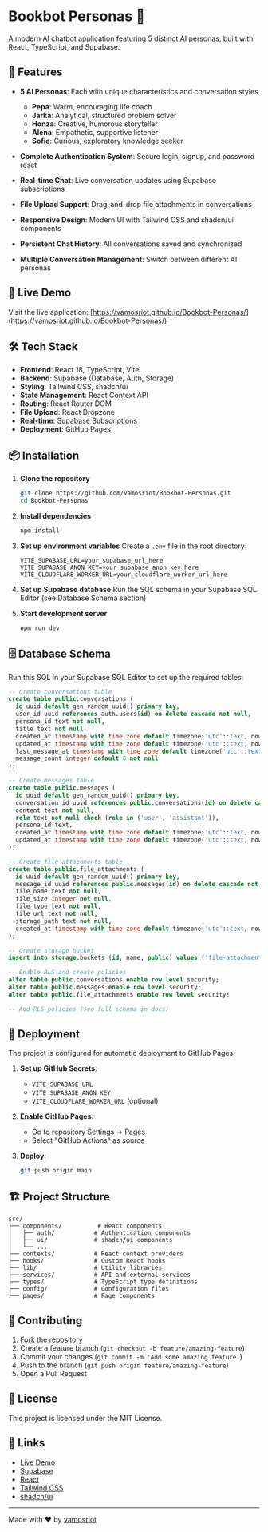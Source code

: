 # Bookbot Personas 🤖

A modern AI chatbot application featuring 5 distinct AI personas, built with React, TypeScript, and Supabase.

## 🌟 Features

- **5 AI Personas**: Each with unique characteristics and conversation styles
  - **Pepa**: Warm, encouraging life coach
  - **Jarka**: Analytical, structured problem solver
  - **Honza**: Creative, humorous storyteller
  - **Alena**: Empathetic, supportive listener
  - **Sofie**: Curious, exploratory knowledge seeker

- **Complete Authentication System**: Secure login, signup, and password reset
- **Real-time Chat**: Live conversation updates using Supabase subscriptions
- **File Upload Support**: Drag-and-drop file attachments in conversations
- **Responsive Design**: Modern UI with Tailwind CSS and shadcn/ui components
- **Persistent Chat History**: All conversations saved and synchronized
- **Multiple Conversation Management**: Switch between different AI personas

## 🚀 Live Demo

Visit the live application: [https://vamosriot.github.io/Bookbot-Personas/](https://vamosriot.github.io/Bookbot-Personas/)

## 🛠️ Tech Stack

- **Frontend**: React 18, TypeScript, Vite
- **Backend**: Supabase (Database, Auth, Storage)
- **Styling**: Tailwind CSS, shadcn/ui
- **State Management**: React Context API
- **Routing**: React Router DOM
- **File Upload**: React Dropzone
- **Real-time**: Supabase Subscriptions
- **Deployment**: GitHub Pages

## 📦 Installation

1. **Clone the repository**
   ```bash
   git clone https://github.com/vamosriot/Bookbot-Personas.git
   cd Bookbot-Personas
   ```

2. **Install dependencies**
   ```bash
   npm install
   ```

3. **Set up environment variables**
   Create a `.env` file in the root directory:
   ```env
   VITE_SUPABASE_URL=your_supabase_url_here
   VITE_SUPABASE_ANON_KEY=your_supabase_anon_key_here
   VITE_CLOUDFLARE_WORKER_URL=your_cloudflare_worker_url_here
   ```

4. **Set up Supabase database**
   Run the SQL schema in your Supabase SQL Editor (see Database Schema section)

5. **Start development server**
   ```bash
   npm run dev
   ```

## 🗄️ Database Schema

Run this SQL in your Supabase SQL Editor to set up the required tables:

```sql
-- Create conversations table
create table public.conversations (
  id uuid default gen_random_uuid() primary key,
  user_id uuid references auth.users(id) on delete cascade not null,
  persona_id text not null,
  title text not null,
  created_at timestamp with time zone default timezone('utc'::text, now()) not null,
  updated_at timestamp with time zone default timezone('utc'::text, now()) not null,
  last_message_at timestamp with time zone default timezone('utc'::text, now()) not null,
  message_count integer default 0 not null
);

-- Create messages table
create table public.messages (
  id uuid default gen_random_uuid() primary key,
  conversation_id uuid references public.conversations(id) on delete cascade not null,
  content text not null,
  role text not null check (role in ('user', 'assistant')),
  persona_id text,
  created_at timestamp with time zone default timezone('utc'::text, now()) not null,
  updated_at timestamp with time zone default timezone('utc'::text, now()) not null
);

-- Create file_attachments table
create table public.file_attachments (
  id uuid default gen_random_uuid() primary key,
  message_id uuid references public.messages(id) on delete cascade not null,
  file_name text not null,
  file_size integer not null,
  file_type text not null,
  file_url text not null,
  storage_path text not null,
  created_at timestamp with time zone default timezone('utc'::text, now()) not null
);

-- Create storage bucket
insert into storage.buckets (id, name, public) values ('file-attachments', 'file-attachments', true);

-- Enable RLS and create policies
alter table public.conversations enable row level security;
alter table public.messages enable row level security;
alter table public.file_attachments enable row level security;

-- Add RLS policies (see full schema in docs)
```

## 🚀 Deployment

The project is configured for automatic deployment to GitHub Pages:

1. **Set up GitHub Secrets**:
   - `VITE_SUPABASE_URL`
   - `VITE_SUPABASE_ANON_KEY`
   - `VITE_CLOUDFLARE_WORKER_URL` (optional)

2. **Enable GitHub Pages**:
   - Go to repository Settings → Pages
   - Select "GitHub Actions" as source

3. **Deploy**:
   ```bash
   git push origin main
   ```

## 🏗️ Project Structure

```
src/
├── components/          # React components
│   ├── auth/           # Authentication components
│   ├── ui/             # shadcn/ui components
│   └── ...
├── contexts/           # React context providers
├── hooks/              # Custom React hooks
├── lib/                # Utility libraries
├── services/           # API and external services
├── types/              # TypeScript type definitions
├── config/             # Configuration files
└── pages/              # Page components
```

## 🤝 Contributing

1. Fork the repository
2. Create a feature branch (`git checkout -b feature/amazing-feature`)
3. Commit your changes (`git commit -m 'Add some amazing feature'`)
4. Push to the branch (`git push origin feature/amazing-feature`)
5. Open a Pull Request

## 📄 License

This project is licensed under the MIT License.

## 🔗 Links

- [Live Demo](https://vamosriot.github.io/Bookbot-Personas/)
- [Supabase](https://supabase.com/)
- [React](https://reactjs.org/)
- [Tailwind CSS](https://tailwindcss.com/)
- [shadcn/ui](https://ui.shadcn.com/)

---

Made with ❤️ by [vamosriot](https://github.com/vamosriot) 